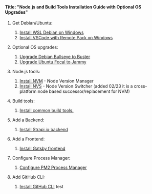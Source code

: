 #### Title: "Node.js and Build Tools Installation Guide with Optional OS Upgrades"

1. Get Debian/Ubuntu:
   1. [Install WSL Debian on Windows](https://github.com/brettjrea/Windows_WSL_Debian)
   2. [Install VSCode with Remote Pack on Windows](https://github.com/brettjrea/Windows_VSC_Remote_Pack)

2. Optional OS upgrades:
   1. [Upgrade Debian Bullseye to Buster](https://github.com/brettjrea/Debian_Bullseye_Upgrade_Script)
   2. [Upgrade Ubuntu Focal to Jammy](https://github.com/brettjrea/Ubuntu_Jammy_Upgrade_Script)

3. Node.js tools:
   1. [Install NVM](https://github.com/brettjrea/Debian_Install_NVM) - Node Version Manager
   2. [Install NVS](https://github.com/brettjrea/Debian_Install_NVS) - Node Version Switcher (added 02/23 it is a cross-platform node based successor/replacement for NVM)
   
4. Build tools:
   1. [Install common build tools.](https://github.com/brettjrea/Debian_Install_Common_Build_Tools)
   
6. Add a Backend:
   1. [Install Strapi.io backend](https://github.com/brettjrea/Debian_Strapi_Backend_API)
  
7. Add a Frontend:
   1. [Install Gatsby frontend](https://github.com/brettjrea/Debian_Gatsby_Frontend_Client)
 
8. Configure Process Manager:
   1. [Configure PM2 Process Manager](https://github.com/brettjrea/Debian_Configure_PM2)

9. Add GitHub CLI:
   1. [Install GitHub CLI](https://github.com/brettjrea/Debian_Install_GitHub_CLI)
test
